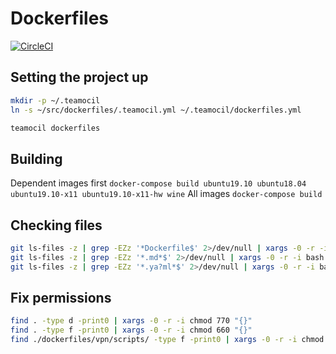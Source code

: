 # Dockerfiles

[![CircleCI](https://circleci.com/gh/Mandy91/dockerfiles.svg?style=svg)](https://circleci.com/gh/Mandy91/dockerfiles)

## Setting the project up

```bash
mkdir -p ~/.teamocil
ln -s ~/src/dockerfiles/.teamocil.yml ~/.teamocil/dockerfiles.yml

teamocil dockerfiles
```

## Building

Dependent images first
`docker-compose build ubuntu19.10 ubuntu18.04 ubuntu19.10-x11 ubuntu19.10-x11-hw wine`
All images
`docker-compose build`

## Checking files

```bash
git ls-files -z | grep -EZz '*Dockerfile$' 2>/dev/null | xargs -0 -r -i bash -c "[[ -f \"{}\" ]] && hadolint \"{}\""
git ls-files -z | grep -EZz '*.md*$' 2>/dev/null | xargs -0 -r -i bash -c "[[ -f \"{}\" ]] && markdownlint \"{}\""
git ls-files -z | grep -EZz '*.ya?ml*$' 2>/dev/null | xargs -0 -r -i bash -c "[[ -f \"{}\" ]] && yamllint \"{}\""
```

## Fix permissions

```bash
find . -type d -print0 | xargs -0 -r -i chmod 770 "{}"
find . -type f -print0 | xargs -0 -r -i chmod 660 "{}"
find ./dockerfiles/vpn/scripts/ -type f -print0 | xargs -0 -r -i chmod 770 "{}"
```
